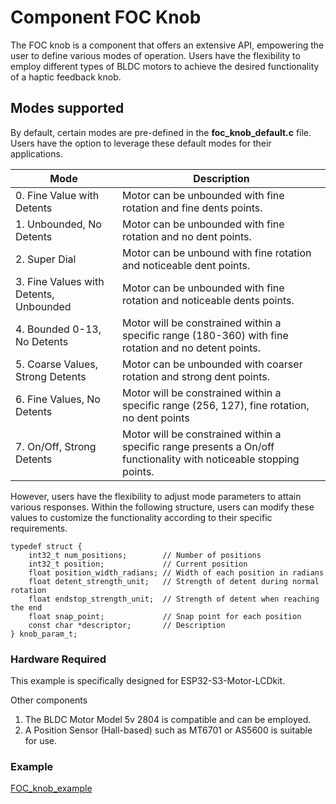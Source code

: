 # Component FOC Knob 
The FOC knob is a component that offers an extensive API, empowering the user to define various modes of operation. Users have the flexibility to employ different types of BLDC motors to achieve the desired functionality of a haptic feedback knob.

## Modes supported
By default, certain modes are pre-defined in the **foc_knob_default.c** file. Users have the option to leverage these default modes for their applications.

| Mode                              | Description                                                |
|-----------------------------------|------------------------------------------------------------|
| 0. Fine Value with Detents        | Motor can be unbounded with fine rotation and fine dents points.      |
| 1. Unbounded, No Detents          | Motor can be unbounded with fine rotation and no dent points.  |
| 2. Super Dial                     | Motor can be unbound with fine rotation and noticeable dent points.          |
| 3. Fine Values with Detents, Unbounded | Motor can be unbounded with fine rotation and noticeable dents points.  |
| 4. Bounded 0-13, No Detents      | Motor will be constrained within a specific range (180-360) with fine rotation and no detent points.  |
| 5. Coarse Values, Strong Detents  | Motor can be unbounded with coarser rotation and strong dent points.      |
| 6. Fine Values, No Detents        | Motor will be constrained within a specific range (256, 127), fine rotation, no dent points             |
| 7. On/Off, Strong Detents         | Motor will be constrained within a specific range presents a On/off functionality with noticeable stopping points.     |

However, users have the flexibility to adjust mode parameters to attain various responses. Within the following structure, users can modify these values to customize the functionality according to their specific requirements.

```
typedef struct {
    int32_t num_positions;        // Number of positions
    int32_t position;             // Current position
    float position_width_radians; // Width of each position in radians
    float detent_strength_unit;   // Strength of detent during normal rotation
    float endstop_strength_unit;  // Strength of detent when reaching the end
    float snap_point;             // Snap point for each position
    const char *descriptor;       // Description
} knob_param_t;

```
### Hardware Required 
This example is specifically designed for ESP32-S3-Motor-LCDkit.

Other components 
1. The BLDC Motor Model 5v 2804 is compatible and can be employed.
2. A Position Sensor (Hall-based) such as MT6701 or AS5600 is suitable for use.

### Example 
[FOC_knob_example](../../../foc_knob_example/)